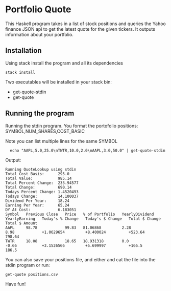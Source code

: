 # Portfolio Quote
This Haskell program takes in a list of stock positions and
queries the Yahoo finance JSON api to get the latest quote for the given tickers.
It outputs information about your portfolio.

##  Installation
Using stack install the program and all its dependencies

```
stack install
```

Two executables will be installed in your stack bin:
- get-quote-stdin
- get-quote


## Running the program

Running the stdin program.
You format the portofolio positions:
SYMBOL,NUM_SHARES,COST_BASIC

Note you can list multiple lines for the same SYMBOL

```
  echo "AAPL,5.0,25.0\nTWTR,10.0,2.0\nAAPL,3.0,50.0" | get-quote-stdin
```

Output:

```
Running QuoteLookup using stdin
Total Cost Basis:      295.0
Total Value:           985.14
Total Percent Change:  233.94577
Total Change:          690.14
Todays Percent Change: 1.4520493
Todays Change:         14.100037
Dividend Per Year:     18.24
Earning Per Year:      65.24
DY At Cost:            6.183051
Symbol   Previous Close   Price   % of Portfolio   YearlyDividend   YearlyEarning   Today's % Change   Today's $ Change   Total $ Change   Total $ Amount
AAPL     98.78            99.83   81.06868         2.28             8.98            +1.0629654         +8.400024          +523.64          798.64
TWTR     18.08            18.65   18.931318        0.0              -0.66           +3.1526566         +5.699997          +166.5           186.5
```

You can also save your positions file, and either and cat the file into the stdin program
or run:

```
get-quote positions.csv
```

Have fun!


